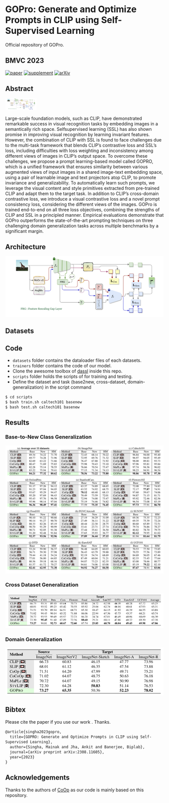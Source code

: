 # GOPro: Generate and Optimize Prompts in CLIP using Self-Supervised Learning

Official repository of GOPro.

## **BMVC 2023**

[![paper](https://img.shields.io/badge/Conference-Paper-blue)](https://papers.bmvc2023.org/0314.pdf)
[![supplement](https://img.shields.io/badge/Supplementary-Material-F9D371)](https://bmvc2022.mpi-inf.mpg.de/BMVC2023/0314_supp.pdf)
[![arXiv](https://img.shields.io/badge/arXiv-Paper-brightgreen)](https://arxiv.org/pdf/2308.11605.pdf)

## Abstract

<img src="https://github.com/mainaksingha01/GOPro/blob/master/images/architecture.png" width="100">

Large-scale foundation models, such as CLIP, have demonstrated remarkable success in visual recognition tasks by embedding images in a semantically rich space. Selfsupervised learning (SSL) has also shown promise in improving visual recognition by learning invariant features. However, the combination of CLIP with SSL is found to face challenges due to the multi-task framework that blends CLIP’s contrastive loss and SSL’s loss, including difficulties with loss weighting and inconsistency among different views of images in CLIP’s output space. To overcome these challenges, we propose a prompt learning-based model called GOPRO, which is a unified framework that ensures similarity between various augmented views of input images in a shared image-text embedding space, using a pair of learnable image and text projectors atop CLIP, to promote invariance and generalizability. To automatically learn such prompts, we leverage the visual content and style primitives extracted from pre-trained CLIP and adapt them to the target task. In addition to CLIP’s cross-domain contrastive loss, we introduce a visual contrastive loss and a novel prompt consistency loss, considering the different views of the images. GOPro is trained end-to-end on all three loss objectives, combining the strengths of CLIP and SSL in a principled manner. Empirical evaluations demonstrate that GOPro outperforms the state-of-the-art prompting techniques on three challenging domain generalization tasks across multiple benchmarks by a significant margin.

## Architecture

![architecture](https://github.com/mainaksingha01/GOPro/blob/master/images/architecture.png)

## Datasets
 
## Code

 - `datasets` folder contains the dataloader files of each datasets.
 - `trainers` folder contains the code of our model.
 - Clone the awesome toolbox of [dassl]([https://github.com/KaiyangZhou/Dassl.pytorch](https://github.com/KaiyangZhou/Dassl.pytorch/tree/master/dassl)) inside this repo.
 - `scripts` folder holds the scripts of for training and testing.
 - Define the dataset and task (base2new, cross-dataset, domain-generalization) in the script command 

```shell (for example)
$ cd scripts
$ bash train.sh caltech101 basenew
$ bash test.sh caltech101 basenew
```

## Results

### Base-to-New Class Generalization

![base2new](https://github.com/mainaksingha01/GOPro/blob/master/images/b2n.png)

### Cross Dataset Generalization

![crossdataset](https://github.com/mainaksingha01/GOPro/blob/master/images/cd.png)

### Domain Generalization

![domaingen](https://github.com/mainaksingha01/GOPro/blob/master/images/dg.png)

## Bibtex

Please cite the paper if you use our work . Thanks.

```
@article{singha2023gopro,
  title={GOPRO: Generate and Optimize Prompts in CLIP using Self-Supervised Learning},
  author={Singha, Mainak and Jha, Ankit and Banerjee, Biplab},
  journal={arXiv preprint arXiv:2308.11605},
  year={2023}
}

```

## Acknowledgements

Thanks to the authors of [CoOp](https://github.com/KaiyangZhou/CoOp) as our code is mainly based on this repository.
